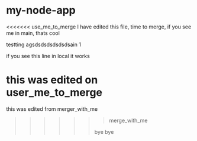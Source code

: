 # my-node-app

<<<<<<< use_me_to_merge
I have edited this file, time to merge, if you see me in main, thats cool

testting agsdsdsdsdsdsdsain 1

if you see this line in local it works


this was edited on user_me_to_merge
=======
this was edited from merger_with_me
>>>>>>> merge_with_me
>>>>>>
>>>>>>bye bye
